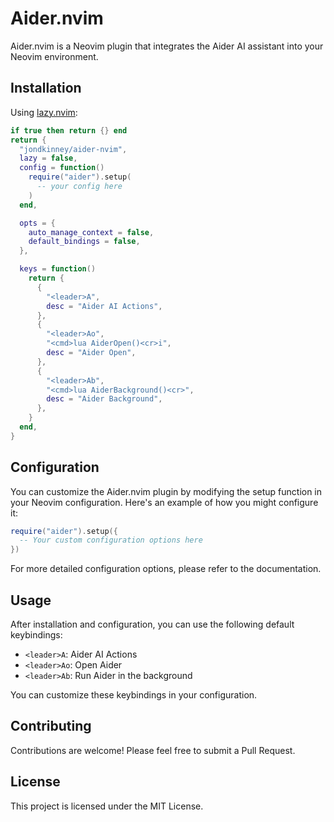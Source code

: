 # Aider.nvim

Aider.nvim is a Neovim plugin that integrates the Aider AI assistant into your Neovim environment.

## Installation

Using [lazy.nvim](https://github.com/folke/lazy.nvim):

```lua
if true then return {} end
return {
  "jondkinney/aider-nvim",
  lazy = false,
  config = function()
    require("aider").setup(
      -- your config here
    )
  end,

  opts = {
    auto_manage_context = false,
    default_bindings = false,
  },

  keys = function()
    return {
      {
        "<leader>A",
        desc = "Aider AI Actions",
      },
      {
        "<leader>Ao",
        "<cmd>lua AiderOpen()<cr>i",
        desc = "Aider Open",
      },
      {
        "<leader>Ab",
        "<cmd>lua AiderBackground()<cr>",
        desc = "Aider Background",
      },
    }
  end,
}
```

## Configuration

You can customize the Aider.nvim plugin by modifying the setup function in your Neovim configuration. Here's an example of how you might configure it:

```lua
require("aider").setup({
  -- Your custom configuration options here
})
```

For more detailed configuration options, please refer to the documentation.

## Usage

After installation and configuration, you can use the following default keybindings:

- `<leader>A`: Aider AI Actions
- `<leader>Ao`: Open Aider
- `<leader>Ab`: Run Aider in the background

You can customize these keybindings in your configuration.

## Contributing

Contributions are welcome! Please feel free to submit a Pull Request.

## License

This project is licensed under the MIT License.
